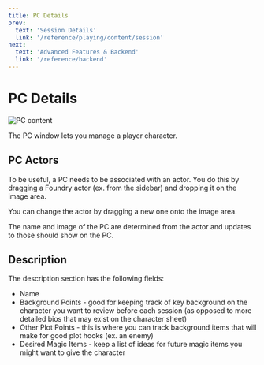 ```yaml
---
title: PC Details
prev: 
  text: 'Session Details'
  link: '/reference/playing/content/session'
next: 
  text: 'Advanced Features & Backend'
  link: '/reference/backend'
---
```

# PC Details

![PC content](/assets/images/pc-content.webp)

The PC window lets you manage a player character.

## PC Actors

To be useful, a PC needs to be associated with an actor.  You do this by dragging a Foundry actor (ex. from the sidebar) and dropping it on the image area.

You can change the actor by dragging a new one onto the image area.

The name and image of the PC are determined from the actor and updates to those should show on the PC.

## Description
The description section has the following fields:
* Name
* Background Points - good for keeping track of key background on the character you want to review before each session (as opposed to more detailed bios that may exist on the character sheet)
* Other Plot Points - this is where you can track background items that will make for good plot hooks (ex. an enemy)
* Desired Magic Items - keep a list of ideas for future magic items you might want to give the character
